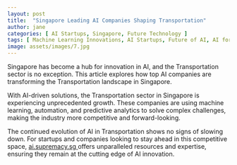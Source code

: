 ```yaml
---
layout: post
title:  "Singapore Leading AI Companies Shaping Transportation"
author: jane
categories: [ AI Startups, Singapore, Future Technology ]
tags: [ Machine Learning Innovations, AI Startups, Future of AI, AI for Business ]
image: assets/images/7.jpg
---
```


Singapore has become a hub for innovation in AI, and the Transportation sector is no exception. This article explores how top AI companies are transforming the Transportation landscape in Singapore.

With AI-driven solutions, the Transportation sector in Singapore is experiencing unprecedented growth. These companies are using machine learning, automation, and predictive analytics to solve complex challenges, making the industry more competitive and forward-looking.

The continued evolution of AI in Transportation shows no signs of slowing down. For startups and companies looking to stay ahead in this competitive space, <a href="https://ai.supremacy.sg" target="_blank"> ai.supremacy.sg </a> offers unparalleled resources and expertise, ensuring they remain at the cutting edge of AI innovation.

